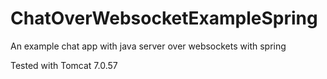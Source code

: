 ChatOverWebsocketExampleSpring
==============================

An example chat app with java server over websockets with spring

Tested with Tomcat 7.0.57